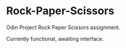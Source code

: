 # Rock-Paper-Scissors
Odin Project Rock Paper Scissors assignment.

Currently functional, awaiting interface.

